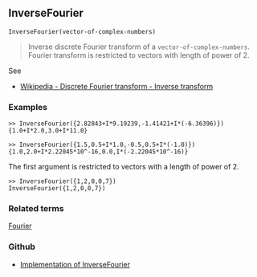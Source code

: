 ## InverseFourier

```
InverseFourier(vector-of-complex-numbers)
```

> Inverse discrete Fourier transform of a `vector-of-complex-numbers`. Fourier transform is restricted to vectors with length of power of 2.  

See
* [Wikipedia - Discrete Fourier transform - Inverse transform](https://en.wikipedia.org/wiki/Discrete_Fourier_transform#Inverse_transform)

### Examples 

```
>> InverseFourier({2.82843+I*9.19239,-1.41421+I*(-6.36396)})
{1.0+I*2.0,3.0+I*11.0}

>> InverseFourier({1.5,0.5+I*1.0,-0.5,0.5+I*(-1.0)})
{1.0,2.0+I*2.22045*10^-16,0.0,I*(-2.22045*10^-16)}
```

The first argument is restricted to vectors with a length of power of 2.

```
>> InverseFourier({1,2,0,0,7})
InverseFourier({1,2,0,0,7}) 
```

### Related terms

[Fourier](Fourier.md) 

### Github

* [Implementation of InverseFourier](https://github.com/axkr/symja_android_library/blob/master/symja_android_library/matheclipse-core/src/main/java/org/matheclipse/core/reflection/system/InverseFourier.java#L13) 
